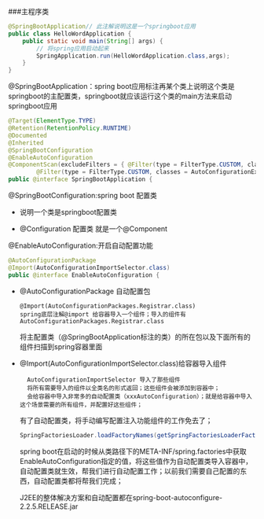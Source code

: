 ###主程序类
```java
@SpringBootApplication// 此注解说明这是一个springboot应用
public class HelloWordApplication {
    public static void main(String[] args) {
        // 将spring应用启动起来
        SpringApplication.run(HelloWordApplication.class,args);
    }
}
```
@SpringBootApplication：spring boot应用标注再某个类上说明这个类是springboot的主配置类，springboot就应该运行这个类的main方法来启动springboot应用

```java
@Target(ElementType.TYPE)
@Retention(RetentionPolicy.RUNTIME)
@Documented
@Inherited
@SpringBootConfiguration
@EnableAutoConfiguration
@ComponentScan(excludeFilters = { @Filter(type = FilterType.CUSTOM, classes = TypeExcludeFilter.class),
		@Filter(type = FilterType.CUSTOM, classes = AutoConfigurationExcludeFilter.class) })
public @interface SpringBootApplication {
```
@SpringBootConfiguration:spring boot 配置类

   - 说明一个类是springboot配置类
   
   - @Configuration 配置类 就是一个@Component
 
@EnableAutoConfiguration:开启自动配置功能
```java
@AutoConfigurationPackage
@Import(AutoConfigurationImportSelector.class)
public @interface EnableAutoConfiguration {
```
-   @AutoConfigurationPackage 自动配置包

        @Import(AutoConfigurationPackages.Registrar.class)
        spring底层注解@import 给容器导入一个组件；导入的组件有AutoConfigurationPackages.Registrar.class
     将主配置类（@SpringBootApplication标注的类）的所在包以及下面所有的组件扫描到spring容器里面

- @Import(AutoConfigurationImportSelector.class)给容器导入组件
    
        AutoConfigurationImportSelector 导入了那些组件
        将所有需要导入的组件以全类名的形式返回；这些组件会被添加到容器中；
        会给容器中导入非常多的自动配置类（xxxAutoConfiguration）；就是给容器中导入这个场景需要的所有组件，并配置好这些组件；
        
    有了自动配置类，将手动编写配置注入功能组件的工作免去了；
    
    ```java
    SpringFactoriesLoader.loadFactoryNames(getSpringFactoriesLoaderFactoryClass(),getBeanClassLoader());
    
    ```
    
    spring boot在启动的时候从类路径下的META-INF/spring.factories中获取EnableAutoConfiguration指定的值，将这些值作为自动配置类导入容器中，自动配置类就生效，帮我们进行自动配置工作；以前我们需要自己配置的东西，自动配置类都将帮我们完成；
    
    J2EE的整体解决方案和自动配置都在spring-boot-autoconfigure-2.2.5.RELEASE.jar


   
    